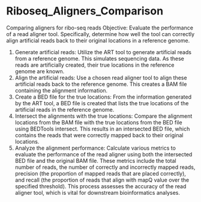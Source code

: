 # Riboseq_Aligners_Comparison
Comparing aligners for ribo-seq reads
Objective: Evaluate the performance of a read aligner tool. Specifically, determine how well the tool can correctly align artificial reads back to their original locations in a reference genome.
1. Generate artificial reads: Utilize the ART tool to generate artificial reads from a reference genome. This simulates sequencing data. As these reads are artificially created, their true locations in the reference genome are known.
2. Align the artificial reads: Use a chosen read aligner tool to align these artificial reads back to the reference genome. This creates a BAM file containing the alignment information.
3. Create a BED file for the true locations: From the information generated by the ART tool, a BED file is created that lists the true locations of the artificial reads in the reference genome.
4. Intersect the alignments with the true locations: Compare the alignment locations from the BAM file with the true locations from the BED file using BEDTools intersect. This results in an intersected BED file, which contains the reads that were correctly mapped back to their original locations.
5. Analyze the alignment performance: Calculate various metrics to evaluate the performance of the read aligner using both the intersected BED file and the original BAM file. These metrics include the total number of reads, the number of correctly and incorrectly mapped reads, precision (the proportion of mapped reads that are placed correctly), and recall (the proportion of reads that align with mapQ value over the specified threshold).
This process assesses the accuracy of the read aligner tool, which is vital for downstream bioinformatics analyses.
